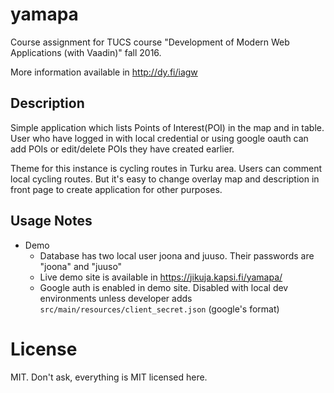 yamapa
==============

Course assignment for TUCS course "Development of Modern Web Applications (with Vaadin)" fall 2016.

More information available in http://dy.fi/iagw

Description
--------------

Simple application which lists Points of Interest(POI) in the map and in table. User who have
logged in with local credential or using google oauth can add POIs or edit/delete POIs they
have created earlier.

Theme for this instance is cycling routes in Turku area. Users can comment local cycling routes.
But it's easy to change overlay map and description in front page to create application for other
purposes.

Usage Notes
--------------

* Demo
  * Database has two local user joona and juuso. Their passwords are "joona" and "juuso"
  * Live demo site is available in https://jikuja.kapsi.fi/yamapa/
  * Google auth is enabled in demo site. Disabled with local dev environments unless developer
    adds `src/main/resources/client_secret.json` (google's format)

License
==============

MIT. Don't ask, everything is MIT licensed here.